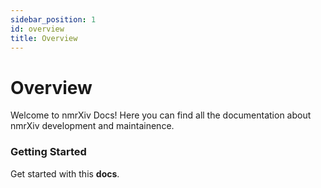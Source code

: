 ```yaml
---
sidebar_position: 1
id: overview
title: Overview
---
```


# Overview

Welcome to nmrXiv Docs! Here you can find all the documentation about nmrXiv development and maintainence.

### Getting Started

Get started with this **docs**.


